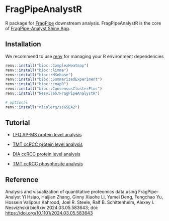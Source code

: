 # FragPipeAnalystR

R package for [FragPipe](https://fragpipe.nesvilab.org/) downstream analysis. FragPipeAnalystR is the core of [FragPipe-Analyst Shiny App](https://fragpipe-analyst-doc.nesvilab.org/).

## Installation

We recommend to use [renv](https://rstudio.github.io/renv/index.html) for managing your R environment dependencies

``` r
renv::install("bioc::ComplexHeatmap")
renv::install("bioc::limma")
renv::install("bioc::MSnbase")
renv::install("bioc::SummarizedExperiment")
renv::install("bioc::cmapR")
renv::install("bioc::ConsensusClusterPlus")
renv::install("Nesvilab/FragPipeAnalystR")

# optional
renv::install("nicolerg/ssGSEA2")
```

## Tutorial

- [LFQ AP-MS protein level analysis](global_LFQ_prot_tutorial.html) 
- [TMT ccRCC protein level analysis](global_TMT_prot_tutorial.html)
- [DIA ccRCC protein level analysis](global_DIA_prot_tutorial.html)

- [TMT ccRCC phosphosite analysis](phospho_TMT_tutorial.html)

## Reference
Analysis and visualization of quantitative proteomics data using FragPipe-Analyst
Yi Hsiao, Haijian Zhang, Ginny Xiaohe Li, Yamei Deng, Fengchao Yu, Hossein Valipour Kahrood, Joel R. Steele, Ralf B. Schittenhelm, Alexey I. Nesvizhskii
bioRxiv 2024.03.05.583643; doi: https://doi.org/10.1101/2024.03.05.583643
